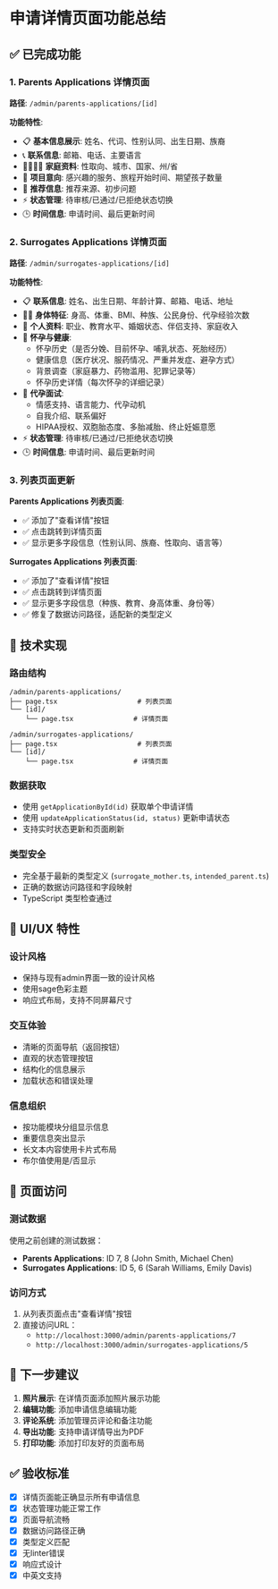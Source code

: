 # 申请详情页面功能总结

## ✅ 已完成功能

### 1. Parents Applications 详情页面
**路径**: `/admin/parents-applications/[id]`

**功能特性**:
- 📋 **基本信息展示**: 姓名、代词、性别认同、出生日期、族裔
- 📞 **联系信息**: 邮箱、电话、主要语言
- 👨‍👩‍👧‍👦 **家庭资料**: 性取向、城市、国家、州/省
- 🎯 **项目意向**: 感兴趣的服务、旅程开始时间、期望孩子数量
- 📝 **推荐信息**: 推荐来源、初步问题
- ⚡ **状态管理**: 待审核/已通过/已拒绝状态切换
- 🕒 **时间信息**: 申请时间、最后更新时间

### 2. Surrogates Applications 详情页面
**路径**: `/admin/surrogates-applications/[id]`

**功能特性**:
- 📋 **联系信息**: 姓名、出生日期、年龄计算、邮箱、电话、地址
- 🏃‍♀️ **身体特征**: 身高、体重、BMI、种族、公民身份、代孕经验次数
- 👤 **个人资料**: 职业、教育水平、婚姻状态、伴侣支持、家庭收入
- 🤱 **怀孕与健康**: 
  - 怀孕历史（是否分娩、目前怀孕、哺乳状态、死胎经历）
  - 健康信息（医疗状况、服药情况、严重并发症、避孕方式）
  - 背景调查（家庭暴力、药物滥用、犯罪记录等）
  - 怀孕历史详情（每次怀孕的详细记录）
- 💬 **代孕面试**: 
  - 情感支持、语言能力、代孕动机
  - 自我介绍、联系偏好
  - HIPAA授权、双胞胎态度、多胎减胎、终止妊娠意愿
- ⚡ **状态管理**: 待审核/已通过/已拒绝状态切换
- 🕒 **时间信息**: 申请时间、最后更新时间

### 3. 列表页面更新
**Parents Applications 列表页面**:
- ✅ 添加了"查看详情"按钮
- ✅ 点击跳转到详情页面
- ✅ 显示更多字段信息（性别认同、族裔、性取向、语言等）

**Surrogates Applications 列表页面**:
- ✅ 添加了"查看详情"按钮
- ✅ 点击跳转到详情页面
- ✅ 显示更多字段信息（种族、教育、身高体重、身份等）
- ✅ 修复了数据访问路径，适配新的类型定义

## 🔧 技术实现

### 路由结构
```
/admin/parents-applications/
├── page.tsx                    # 列表页面
└── [id]/
    └── page.tsx               # 详情页面

/admin/surrogates-applications/
├── page.tsx                    # 列表页面
└── [id]/
    └── page.tsx               # 详情页面
```

### 数据获取
- 使用 `getApplicationById(id)` 获取单个申请详情
- 使用 `updateApplicationStatus(id, status)` 更新申请状态
- 支持实时状态更新和页面刷新

### 类型安全
- 完全基于最新的类型定义 (`surrogate_mother.ts`, `intended_parent.ts`)
- 正确的数据访问路径和字段映射
- TypeScript 类型检查通过

## 🎨 UI/UX 特性

### 设计风格
- 保持与现有admin界面一致的设计风格
- 使用sage色彩主题
- 响应式布局，支持不同屏幕尺寸

### 交互体验
- 清晰的页面导航（返回按钮）
- 直观的状态管理按钮
- 结构化的信息展示
- 加载状态和错误处理

### 信息组织
- 按功能模块分组显示信息
- 重要信息突出显示
- 长文本内容使用卡片式布局
- 布尔值使用是/否显示

## 📱 页面访问

### 测试数据
使用之前创建的测试数据：
- **Parents Applications**: ID 7, 8 (John Smith, Michael Chen)
- **Surrogates Applications**: ID 5, 6 (Sarah Williams, Emily Davis)

### 访问方式
1. 从列表页面点击"查看详情"按钮
2. 直接访问URL：
   - `http://localhost:3000/admin/parents-applications/7`
   - `http://localhost:3000/admin/surrogates-applications/5`

## 🚀 下一步建议

1. **照片展示**: 在详情页面添加照片展示功能
2. **编辑功能**: 添加申请信息编辑功能
3. **评论系统**: 添加管理员评论和备注功能
4. **导出功能**: 支持申请详情导出为PDF
5. **打印功能**: 添加打印友好的页面布局

## ✅ 验收标准

- [x] 详情页面能正确显示所有申请信息
- [x] 状态管理功能正常工作
- [x] 页面导航流畅
- [x] 数据访问路径正确
- [x] 类型定义匹配
- [x] 无linter错误
- [x] 响应式设计
- [x] 中英文支持
